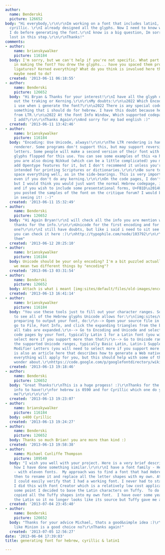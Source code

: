 ```yaml
---
author:
  name: Benderski
  picture: 126652
body: "Hi everybody,\r\n\r\nIm working on a font that includes latin1, hebrew and
  cyrillic. \r\nI already designed all the glyphs. Now I need to know what should
  I do before generating the font.\r\nI know is a big question, Im sorry, Im really
  lost in this step.\r\n\r\nThanks!"
comments:
- author:
    name: brianskywalker
    picture: 116184
  body: I'm sorry, but we can't help if you're not specific. What part are you at
    in making the font? You drew the glyphs... have you spaced them properly? Added
    ligatures? Kerned everything? What do you think is involved here that you might,
    maybe need to do?
  created: '2013-06-11 06:18:55'
- author:
    name: Benderski
    picture: 126652
  body: "Hi Bryan & Thanks for your interest!\r\nI have all the glyph drew without
    out the traking or Kerning.\r\n\r\nMy doubts:\r\n\u2022 Which Encoding should
    i use when i generate the font?\r\n\u2022 There is any special code/script or
    something that i should do for hebrew. I have this doubt because hebrew is written
    from LTR.\r\n\u2022 At the Font Info Window, Which supported codepages should
    I add?\r\n\r\nThanks Again\r\nAnd sorry for my bad english :)"
  created: '2013-06-11 13:42:46'
- author:
    name: brianskywalker
    picture: 116184
  body: "Encoding: Use Unicode, always!\r\n\r\nThe LTR rendering is handled by the
    renderer. Some programs don't support this, but may support reversing (mirroring)
    letters. Some people will make a second version of their font with the Hebrew
    glyphs flopped for this use. You can see some examples of this <a href=\"http://oketz.com/fonts/all.html\">here.</a>\r\n\r\nIf
    you are also doing Nikkud (which can be a little complicated) you may wish to
    add Opentype features for it, but I don't recommend it unless you're doing a font
    intended for printing Scriptures or dictionaries.\r\n\r\nBe sure to go over and
    space everything well, as in the side-bearings. This is very important in Hebrew,
    even if you don't do any kerning.\r\n\r\nOn the code pages, I don't use Fontlab,
    but I would think you would just want the normal Hebrew codepage, in Unicode U+0590\u2014U+05FF,
    and if you wish to include some presentational forms, U+FB1D\u2014U+FB4F.\r\n\r\nHave
    you posted the samples of the font on the critique forum? I would be interested
    in seeing it! :-)"
  created: '2013-06-11 15:32:49'
- author:
    name: Benderski
    picture: 126652
  body: "Hi Again Bryan!\r\nI will check all the info you are mention when i get home,
    thanks for the info.\r\n\r\nUnicode for the first encoding and for the second
    one?\r\n\r\nI still have doubts, but like i said i need to sit see and think.\r\n\r\nHere
    you can check it here :)\r\nhttp://typophile.com/node/103792\r\n\r\nHope you like
    them"
  created: '2013-06-12 20:25:10'
- author:
    name: brianskywalker
    picture: 116184
  body: Unicode should be your only encoding? I'm a bit puzzled actually, perhaps
    we mean two different things by "encoding"?
  created: '2013-06-13 03:31:54'
- author:
    name: Benderski
    picture: 126652
  body: Attach is what i meant [img:sites/default/files/old-images/encoding-02_6345.jpg]
  created: '2013-06-13 16:41:14'
- author:
    name: brianskywalker
    picture: 116184
  body: "You use these tools just to fill out your character ranges. So for instance
    to see all of the Hebrew glyphs Unicode allows for:\r\n[img:sites/default/files/old-images/unicode_4921.png]\r\n\r\nWhen
    preparing to output your font, do:\r\n--> Open your source file in FontLab and
    go to File, Font Info, and click the expanding triangles from the bottom up so
    all tabs are expanded.\r\n--> Go to Encoding and Unicode and select the supported
    code pages by your font, typically Latin 1 for a Latin font (you will need to
    select more if you support more than that)\r\n--> Go to Unicode ranges and select
    the supported Unicode ranges, typically Basic Latin, Latin-1 Supplement, and Spacing
    Modifier Letters (you will need to select more if you support more than that)\r\n\r\nThere
    is also an article here that describes how to generate a Web native font -- not
    everything will apply for you, but this should help with some of the things you
    wonder about.\r\nhttps://code.google.com/p/googlefontdirectory/wiki/HowToGenerateWebNativeFonts"
  created: '2013-06-13 19:18:46'
- author:
    name: Benderski
    picture: 126652
  body: "Great Thanks!\r\nThis is a huge progess! :)\r\nThanks for the link! great
    info to have!\r\nfor hebrew is 0590 and for Cyrillic which one do you recomend
    me?\r\n\r\n\r\n"
  created: '2013-06-13 19:23:07'
- author:
    name: brianskywalker
    picture: 116184
  body: o400 Cyrillic
  created: '2013-06-13 19:24:27'
- author:
    name: Benderski
    picture: 126652
  body: Thanks so much Brian! you are more than kind :)
  created: '2013-06-13 19:58:38'
- author:
    name: Michael Cunliffe Thompson
    picture: 109540
  body: "I wish you well with your project. Here is a very brief description as to
    how I have done something similar.\r\n\r\nI have a font family - Hebrew Font Shuneet
    - with eleven fonts.  My approach was to find a font that had Hebrew and Latin
    then to rename it and replace all the letter shapes with my own. At every stage
    I could easily verify that I had a working font. I never had to start from nothing.
    I did this with Font Creator which is a relatively low cost application. \r\n\r\nAt
    some point I decided to base the Latin characters on Tuffy.  To do this I merely
    copied all the Tuffy shapes into my own font.  I have over some years evolved
    the Latin so it no longer looks like its source but Tuffy gave me a flying start!\r\n\r\nMike\r\n\r\n\r\n"
  created: '2013-07-04 23:45:40'
- author:
    name: Benderski
    picture: 126652
  body: "Thanks for your advice Michael, thats a good&simple idea :)\r\nMaybe a font
    like Minion is a good choice no?\r\nThanks again!"
  created: '2013-07-05 12:56:27'
date: '2013-06-04 17:39:03'
title: generating font for hebrew, cyrillic & latin1

---
```

